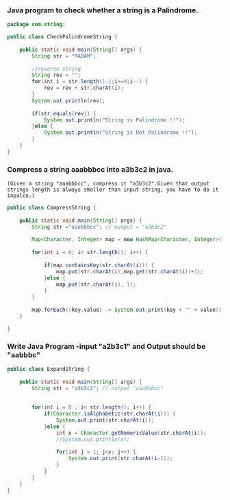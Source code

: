### Java program to check whether a string is a Palindrome.

```java
package com.string;

public class CheckPalindromeString {
	
	public static void main(String[] args) {
		String str = "MADAM";
		
		//reverse string 
		String rev = "";
		for(int i = str.length()-1;i>=0;i--) {
			rev = rev + str.charAt(i);
		}
		System.out.println(rev);
		
		if(str.equals(rev)) {
			System.out.println("String is Palindrome !!");
		}else {
			System.out.println("String is Not Palindrome !!");
		}
	}
}
```

### Compress a string aaabbbcc into a3b3c2 in java.
    (Given a string "aaabbbcc", compress it "a3b3c2".Given that output strings length is always smaller than input string, you have to do it inpalce.)

```java
public class CompressString {
	
	public static void main(String[] args) {
		String str ="aaabbbcc"; // output = "a3b3c2"
		
		Map<Character, Integer> map = new HashMap<Character, Integer>();
		
		for(int i = 0; i< str.length(); i++) {
			
			if(map.containsKey(str.charAt(i))) {
				map.put(str.charAt(i),map.get(str.charAt(i))+1);
			}else {
				map.put(str.charAt(i), 1);
			}
		}
		
		map.forEach((key,value) -> System.out.print(key + "" + value));
	}

}   
```

### Write Java Program -input "a2b3c1" and Output should be "aabbbc"

```java
public class ExpandString {
	
	public static void main(String[] args) {
		String str = "a3b3c2"; // output "aaabbbcc"
		
		
		for(int i = 0 ; i< str.length(); i++) {
			if(Character.isAlphabetic(str.charAt(i))) {
				System.out.print(str.charAt(i));
			}else {
				int x = Character.getNumericValue(str.charAt(i));
				//System.out.println(x);
				
				for(int j = 1; j<x; j++) {
					System.out.print(str.charAt(i-1));
				}
			}
		}	
	}
}
```